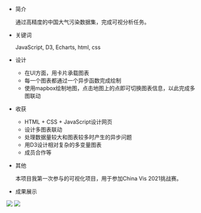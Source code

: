 - 简介
  
  通过高精度的中国大气污染数据集，完成可视分析任务。

- 关键词

  JavaScript, D3, Echarts, html, css
  
- 设计

  - 在UI方面，用卡片承载图表
  - 每一个图表都通过一个异步函数完成绘制
  - 使用mapbox绘制地图，点击地图上的点即可切换图表信息，以此完成多图联动

- 收获

  - HTML + CSS + JavaScript设计网页
  - 设计多图表联动
  - 处理数据量较大和图表较多时产生的异步问题
  - 用D3设计相对复杂的多变量图表
  - 成员合作等

- 其他

  本项目我第一次参与的可视化项目，用于参加China Vis 2021挑战赛。

-  成果展示

  ![](https://cdn.jsdelivr.net/gh/ArCyanic/Gener/20220301142310.png)
  ![](https://cdn.jsdelivr.net/gh/ArCyanic/Gener/20220301142311.png)